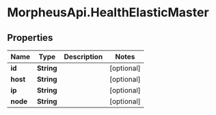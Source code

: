 # MorpheusApi.HealthElasticMaster

## Properties

Name | Type | Description | Notes
------------ | ------------- | ------------- | -------------
**id** | **String** |  | [optional] 
**host** | **String** |  | [optional] 
**ip** | **String** |  | [optional] 
**node** | **String** |  | [optional] 


